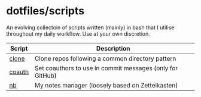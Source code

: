# dotfiles/scripts

An evolving collectoin of scripts written (mainly) in bash that I
utilise throughout my daily workflow. Use at your own discretion.

| Script             | Description                                               |
| ------------------ | --------------------------------------------------------- |
| [clone](./clone)   | Clone repos following a common directory pattern          |
| [coauth](./coauth) | Set coauthors to use in commit messages (only for GitHub) |
| [nb](./nb)         | My notes manager (loosely based on Zettelkasten)          |
